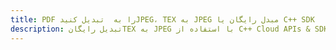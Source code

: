 ---title: PDF را به  تبدیل کنیدJPEG، TEX به JPEG مبدل رایگان یا C++ SDKdescription: تبدیل رایگانTEX به JPEG با استفاده از C++ Cloud APIs & SDK همچنین اسناد PDF را در Cloud ایجاد، ویرایش و رندر کنید.---